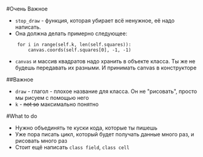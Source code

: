 #Очень Важное
*   `stop_draw` - функция, которая убирает всё ненужное, её надо написать. 
*   Она должна делать примерно следующее:
```python3
    for i in range(self.k, len(self.squares)):
        canvas.coords(self.squares[0], -1, -1)
```
*   `canvas` и массив квадратов надо хранить в объекте класса. 
    Ты же не будешь передавать их разными. И принимать canvas в конструкторе

##Важное
*   `draw` - глагол - плохое название для класса. Он не "рисовать", просто мы рисуем с помощью него
*   `k` - ~~not so~~ максимально понятно

#What to do
*   Нужно объединять те куски кода, которые ты пишешь
*   Уже пора писать цикл, который будет получать данные много раз, и рисовать много раз
*   Стоит ещё написать `class field`, `class cell`


